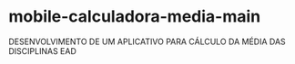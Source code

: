 # mobile-calculadora-media-main
DESENVOLVIMENTO DE UM APLICATIVO PARA CÁLCULO DA MÉDIA DAS DISCIPLINAS EAD
